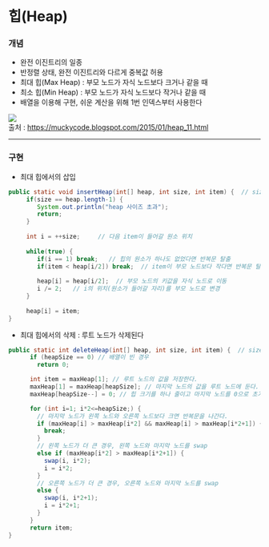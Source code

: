 # 힙(Heap) #

### 개념 ###
- 완전 이진트리의 일종
- 반정렬 상태, 완전 이진트리와 다르게 중복값 허용
- 최대 힙(Max Heap) : 부모 노드가 자식 노드보다 크거나 같을 때
- 최소 힙(Min Heap) : 부모 노드가 자식 노드보다 작거나 같을 때
- 배열을 이용해 구현, 쉬운 계산을 위해 1번 인덱스부터 사용한다

![](https://3.bp.blogspot.com/-QGbIGtOsknY/VYxNnlUiIoI/AAAAAAAACCc/a06lp5qTcGo/s1600/Heap_Concept.png)  
출처 : https://muckycode.blogspot.com/2015/01/heap_11.html  
  


-------------------------------------------
### 구현 ###
- 최대 힙에서의 삽입

```java
public static void insertHeap(int[] heap, int size, int item) {  // size=현재 heap의 원소 개수, item=삽입원소
     if(size == heap.length-1) {
        System.out.println("heap 사이즈 초과");
        return;
     }
     
     int i = ++size;     // 다음 item이 들어갈 원소 위치
     
     while(true) {
        if(i == 1) break;   // 힙의 원소가 하나도 없었다면 반복문 탈출
        if(item < heap[i/2]) break;  // item이 부모 노드보다 작다면 반복문 탈출
        
        heap[i] = heap[i/2];  // 부모 노드의 키값을 자식 노드로 이동
        i /= 2;   // i의 위치(원소가 들어갈 자리)를 부모 노드로 변경
     }
     
     heap[i] = item;
}
```

- 최대 힙에서의 삭제 : 루트 노드가 삭제된다    

```java
public static int deleteHeap(int[] heap, int size, int item) {  // size=현재 heap의 원소 개수
      if (heapSize == 0) // 배열이 빈 경우
        return 0;

      int item = maxHeap[1]; // 루트 노드의 값을 저장한다.
      maxHeap[1] = maxHeap[heapSize]; // 마지막 노드의 값을 루트 노드에 둔다.
      maxHeap[heapSize--] = 0; // 힙 크기를 하나 줄이고 마지막 노드를 0으로 초기화한다.

      for (int i=1; i*2<=heapSize;) {
        // 마지막 노드가 왼쪽 노드와 오른쪽 노드보다 크면 반복문을 나간다.
        if (maxHeap[i] > maxHeap[i*2] && maxHeap[i] > maxHeap[i*2+1]) {
          break;
        }
        // 왼쪽 노드가 더 큰 경우, 왼쪽 노드와 마지막 노드를 swap
        else if (maxHeap[i*2] > maxHeap[i*2+1]) {
          swap(i, i*2);
          i = i*2;
        }
        // 오른쪽 노드가 더 큰 경우, 오른쪽 노드와 마지막 노드를 swap
        else {
          swap(i, i*2+1);
          i = i*2+1;
        }
      }
      return item;
}
```
